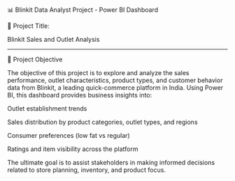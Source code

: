 📊 Blinkit Data Analyst Project - Power BI Dashboard

🚀 Project Title:

Blinkit Sales and Outlet Analysis


---

🎯 Project Objective

The objective of this project is to explore and analyze the sales performance, outlet characteristics, product types, and customer behavior data from Blinkit, a leading quick-commerce platform in India. Using Power BI, this dashboard provides business insights into:

Outlet establishment trends

Sales distribution by product categories, outlet types, and regions

Consumer preferences (low fat vs regular)

Ratings and item visibility across the platform


The ultimate goal is to assist stakeholders in making informed decisions related to store planning, inventory, and product focus.
